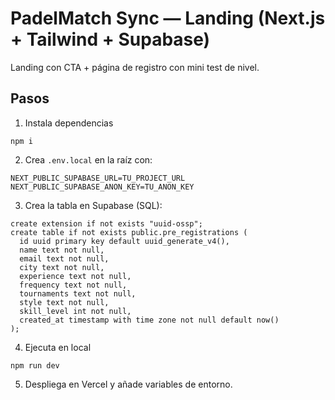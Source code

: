 # PadelMatch Sync — Landing (Next.js + Tailwind + Supabase)

Landing con CTA + página de registro con mini test de nivel.

## Pasos

1) Instala dependencias
```
npm i
```

2) Crea `.env.local` en la raíz con:
```
NEXT_PUBLIC_SUPABASE_URL=TU_PROJECT_URL
NEXT_PUBLIC_SUPABASE_ANON_KEY=TU_ANON_KEY
```

3) Crea la tabla en Supabase (SQL):
```
create extension if not exists "uuid-ossp";
create table if not exists public.pre_registrations (
  id uuid primary key default uuid_generate_v4(),
  name text not null,
  email text not null,
  city text not null,
  experience text not null,
  frequency text not null,
  tournaments text not null,
  style text not null,
  skill_level int not null,
  created_at timestamp with time zone not null default now()
);
```

4) Ejecuta en local
```
npm run dev
```

5) Despliega en Vercel y añade variables de entorno.
